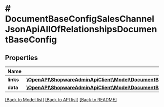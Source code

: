 # # DocumentBaseConfigSalesChannelJsonApiAllOfRelationshipsDocumentBaseConfig

## Properties

Name | Type | Description | Notes
------------ | ------------- | ------------- | -------------
**links** | [**\OpenAPI\ShopwareAdminApiClient\Model\DocumentBaseConfigSalesChannelJsonApiAllOfRelationshipsDocumentBaseConfigLinks**](DocumentBaseConfigSalesChannelJsonApiAllOfRelationshipsDocumentBaseConfigLinks.md) |  | [optional]
**data** | [**\OpenAPI\ShopwareAdminApiClient\Model\DocumentBaseConfigSalesChannelJsonApiAllOfRelationshipsDocumentBaseConfigData**](DocumentBaseConfigSalesChannelJsonApiAllOfRelationshipsDocumentBaseConfigData.md) |  | [optional]

[[Back to Model list]](../../README.md#models) [[Back to API list]](../../README.md#endpoints) [[Back to README]](../../README.md)
